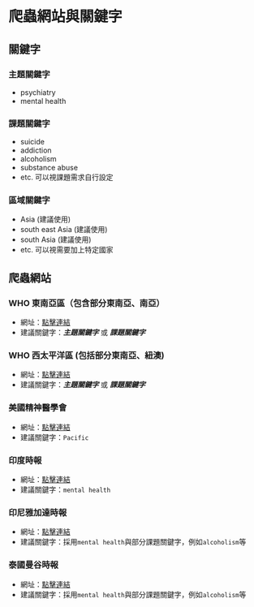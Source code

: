 # 爬蟲網站與關鍵字

## 關鍵字
### 主題關鍵字
- psychiatry
- mental health
### 課題關鍵字
- suicide
- addiction
- alcoholism
- substance abuse
- etc. 可以視課題需求自行設定
### 區域關鍵字
- Asia (建議使用)
- south east Asia (建議使用)
- south Asia (建議使用)
- etc. 可以視需要加上特定國家

## 爬蟲網站

### WHO 東南亞區（包含部分東南亞、南亞）
- 網址：[點擊連結](https://www.who.int/southeastasia)
- 建議關鍵字：***主題關鍵字*** 或 ***課題關鍵字***

### WHO 西太平洋區 (包括部分東南亞、紐澳)
- 網址：[點擊連結](https://www.who.int/westernpacific)
- 建議關鍵字：***主題關鍵字*** 或 ***課題關鍵字***

### 美國精神醫學會
- 網址：[點擊連結](https://www.psychiatry.org)
- 建議關鍵字：`Pacific`

### 印度時報
- 網址：[點擊連結](https://timesofindia.indiatimes.com)
- 建議關鍵字：`mental health`

### 印尼雅加達時報
- 網址：[點擊連結](https://thejakartapost.com)
- 建議關鍵字：採用`mental health`與部分課題關鍵字，例如`alcoholism`等

### 泰國曼谷時報
- 網址：[點擊連結](https://www.psychiatry.org)
- 建議關鍵字：採用`mental health`與部分課題關鍵字，例如`alcoholism`等